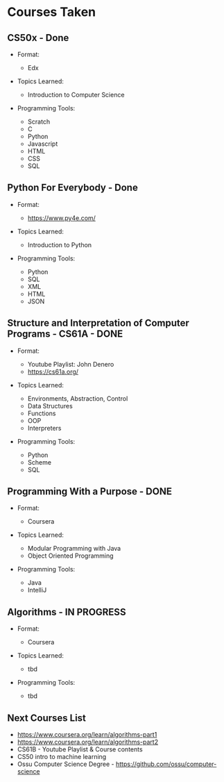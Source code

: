 # Courses Taken

## CS50x - Done

- Format:
  - Edx

- Topics Learned:
  - Introduction to Computer Science

- Programming Tools:
  - Scratch
  - C
  - Python
  - Javascript
  - HTML
  - CSS
  - SQL

## Python For Everybody - Done

- Format:
  - <https://www.py4e.com/>

- Topics Learned:
  - Introduction to Python

- Programming Tools:
  - Python
  - SQL
  - XML
  - HTML
  - JSON

## Structure and Interpretation of Computer Programs - CS61A - DONE

- Format:
  - Youtube Playlist: John Denero
  - <https://cs61a.org/>

- Topics Learned:
  - Environments, Abstraction, Control
  - Data Structures
  - Functions
  - OOP
  - Interpreters

- Programming Tools:
  - Python
  - Scheme
  - SQL

## Programming With a Purpose - DONE

- Format:
  - Coursera

- Topics Learned:
  - Modular Programming with Java
  - Object Oriented Programming

- Programming Tools:
  - Java
  - IntelliJ

## Algorithms - IN PROGRESS

- Format:
  - Coursera

- Topics Learned:
  - tbd

- Programming Tools:
  - tbd

## Next Courses List

- <https://www.coursera.org/learn/algorithms-part1>
- <https://www.coursera.org/learn/algorithms-part2>
- CS61B - Youtube Playlist & Course contents
- CS50 intro to machine learning
- Ossu Computer Science Degree - <https://github.com/ossu/computer-science>
